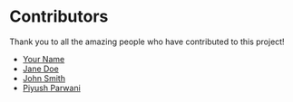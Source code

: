 # Contributors

Thank you to all the amazing people who have contributed to this project!

- [Your Name](https://github.com/yourusername)
- [Jane Doe](https://github.com/janedoe)
- [John Smith](https://github.com/johnsmith)
- [Piyush Parwani](https://github.com/johnsmith)